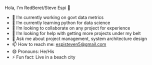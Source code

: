 Hola, I'm RedBeret/Steve Espi 👋

- 🔭 I’m currently working on govt data metrics
- 🌱 I’m currently learning python for data science
- 👯 I’m looking to collaborate on any project for experience
- 🤔 I’m looking for help with getting more projects under my belt
- 💬 Ask me about project management, system architecture design
- 📫 How to reach me: espisteven5@gmail.com
- 😄 Pronouns: He/His
- ⚡ Fun fact: Live in a beach city

